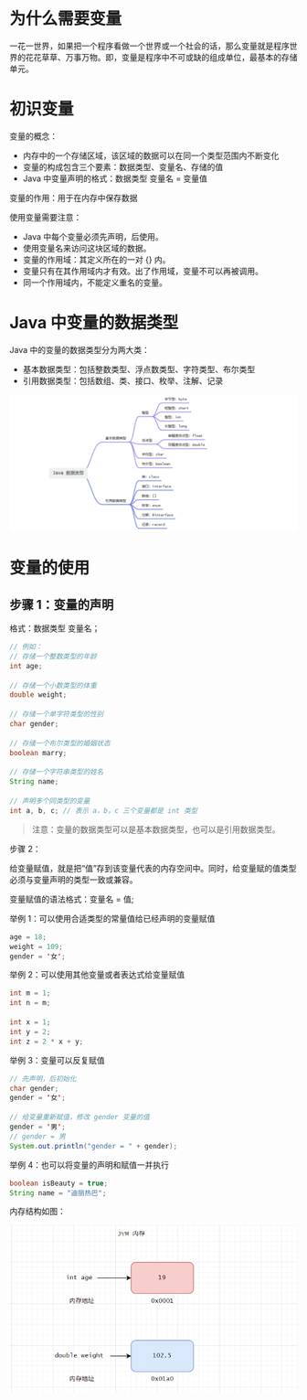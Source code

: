 # 为什么需要变量

一花一世界，如果把一个程序看做一个世界或一个社会的话，那么变量就是程序世界的花花草草、万事万物。即，变量是程序中不可或缺的组成单位，最基本的存储单元。

# 初识变量

变量的概念：

* 内存中的一个存储区域，该区域的数据可以在同一个类型范围内不断变化
* 变量的构成包含三个要素：数据类型、变量名、存储的值
* Java 中变量声明的格式：数据类型 变量名 = 变量值

变量的作用：用于在内存中保存数据

使用变量需要注意：

* Java 中每个变量必须先声明，后使用。
* 使用变量名来访问这块区域的数据。
* 变量的作用域：其定义所在的一对 {} 内。
* 变量只有在其作用域内才有效。出了作用域，变量不可以再被调用。
* 同一个作用域内，不能定义重名的变量。

# Java 中变量的数据类型

Java 中的变量的数据类型分为两大类：

* 基本数据类型：包括整数类型、浮点数类型、字符类型、布尔类型
* 引用数据类型：包括数组、类、接口、枚举、注解、记录

![变量数据类型](images/Variable/Snipaste_2025-03-23_15-31-42.png)

# 变量的使用

## 步骤 1：变量的声明

格式：数据类型 变量名；

```java
// 例如：
// 存储一个整数类型的年龄
int age; 

// 存储一个小数类型的体重
double weight;

// 存储一个单字符类型的性别 
char gender;

// 存储一个布尔类型的婚姻状态
boolean marry;

// 存储一个字符串类型的姓名
String name;

// 声明多个同类型的变量
int a, b, c; // 表示 a，b，c 三个变量都是 int 类型
```

> 注意：变量的数据类型可以是基本数据类型，也可以是引用数据类型。

步骤 2：

给变量赋值，就是把“值”存到该变量代表的内存空间中。同时，给变量赋的值类型必须与变量声明的类型一致或兼容。

变量赋值的语法格式：变量名 = 值;

举例 1：可以使用合适类型的常量值给已经声明的变量赋值

```java
age = 18;
weight = 109;
gender = '女';
```

举例 2：可以使用其他变量或者表达式给变量赋值

```java
int m = 1;
int n = m;

int x = 1;
int y = 2;
int z = 2 * x + y;
```

举例 3：变量可以反复赋值

```java
// 先声明，后初始化
char gender;
gender = '女';

// 给变量重新赋值，修改 gender 变量的值
gender = '男';
// gender = 男
System.out.println("gender = " + gender);
```

举例 4：也可以将变量的声明和赋值一并执行

```java
boolean isBeauty = true;
String name = "迪丽热巴";
```

内存结构如图：

![内存结构](images/Variable/Snipaste_2025-03-23_16-32-39.png)